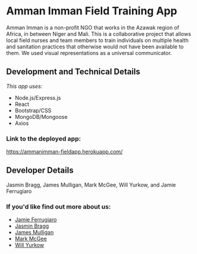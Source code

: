 # Amman Imman Field Training App

Amman Imman is a non-profit NGO that works in the Azawak region of Africa, in between Niger and Mali. This is a collaborative project that allows local field nurses and team members to train individuals on multiple health and sanitation practices that otherwise would not have been available to them. We used visual representations as a universal communicator. 

## Development and Technical Details

_This app uses:_

- Node.js/Express.js
- React
- Bootstrap/CSS
- MongoDB/Mongoose
- Axios

### Link to the deployed app: 
https://ammanimman-fieldapp.herokuapp.com/

## Developer Details 
Jasmin Bragg, James Mulligan, Mark McGee, Will Yurkow, and Jamie Ferrugiaro

### If you'd like find out more about us:

- [Jamie Ferrugiaro](https://www.linked.in/in/jamiekaren)
- [Jasmin Bragg](www.linkedin.com/in/jasmin-bragg)
- [James Mulligan](https://www.linkedin.com/in/james-mulligan-5625b1196/)
- [Mark McGee](https://github.com/McGee1993)
- [Will Yurkow](https://www.linkedin.com/in/william-yurkow-481b1a113/)

